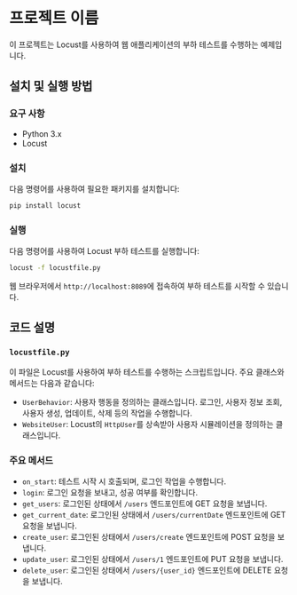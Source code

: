 # 프로젝트 이름

이 프로젝트는 Locust를 사용하여 웹 애플리케이션의 부하 테스트를 수행하는 예제입니다.

## 설치 및 실행 방법

### 요구 사항

- Python 3.x
- Locust

### 설치

다음 명령어를 사용하여 필요한 패키지를 설치합니다:

```bash
pip install locust
```

### 실행

다음 명령어를 사용하여 Locust 부하 테스트를 실행합니다:

```bash
locust -f locustfile.py
```

웹 브라우저에서 `http://localhost:8089`에 접속하여 부하 테스트를 시작할 수 있습니다.

## 코드 설명

### `locustfile.py`

이 파일은 Locust를 사용하여 부하 테스트를 수행하는 스크립트입니다. 주요 클래스와 메서드는 다음과 같습니다:

- `UserBehavior`: 사용자 행동을 정의하는 클래스입니다. 로그인, 사용자 정보 조회, 사용자 생성, 업데이트, 삭제 등의 작업을 수행합니다.
- `WebsiteUser`: Locust의 `HttpUser`를 상속받아 사용자 시뮬레이션을 정의하는 클래스입니다.

### 주요 메서드

- `on_start`: 테스트 시작 시 호출되며, 로그인 작업을 수행합니다.
- `login`: 로그인 요청을 보내고, 성공 여부를 확인합니다.
- `get_users`: 로그인된 상태에서 `/users` 엔드포인트에 GET 요청을 보냅니다.
- `get_current_date`: 로그인된 상태에서 `/users/currentDate` 엔드포인트에 GET 요청을 보냅니다.
- `create_user`: 로그인된 상태에서 `/users/create` 엔드포인트에 POST 요청을 보냅니다.
- `update_user`: 로그인된 상태에서 `/users/1` 엔드포인트에 PUT 요청을 보냅니다.
- `delete_user`: 로그인된 상태에서 `/users/{user_id}` 엔드포인트에 DELETE 요청을 보냅니다.
```